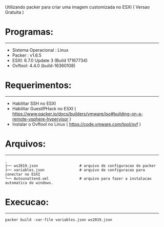 
Utilizando packer para criar uma imagem customizada no ESXI ( Versao Gratuita )

# Programas:
--------
- Sistema Operacional : Linux
- Packer : v1.6.5
- ESXI: 6.7.0 Update 3 (Build 17167734)
- Ovftool: 4.4.0 (build-16360108)


# Requerimentos:
--------
- Habilitar SSH no ESXI
- Habilitar GuestIPHack no ESXI ( https://www.packer.io/docs/builders/vmware/iso#building-on-a-remote-vsphere-hypervisor )
- Instalar o Ovftool no Linux ( https://code.vmware.com/tool/ovf )

# Arquivos:
--------

    .
    ├── ws2019.json                   # arquivo de configuracao do packer
    ├── variables.json                # arquivo de configuracao para conectar no ESXI
    └── Autounattend.xml              # arquivo para fazer a instalacao automatica do windows.
     

# Execucao:
--------
    packer build -var-file variables.json ws2019.json
